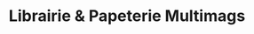 ---
title: "Librairie & Papeterie Multimags"
url: /montreal/librairie-and-papeterie-multimags/
shop: books
---